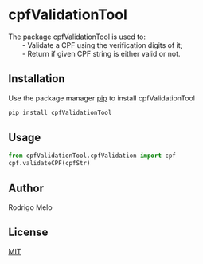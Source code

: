 # cpfValidationTool

The package cpfValidationTool is used to: <br>
&emsp;&emsp;- Validate a CPF using the verification digits of it; <br>
&emsp;&emsp;- Return if given CPF string is either valid or not.

## Installation

Use the package manager [pip](https://pip.pypa.io/en/stable/) to install cpfValidationTool

```bash
pip install cpfValidationTool
```

## Usage

```python
from cpfValidationTool.cpfValidation import cpf
cpf.validateCPF(cpfStr)
```

## Author
Rodrigo Melo

## License
[MIT](https://choosealicense.com/licenses/mit/)